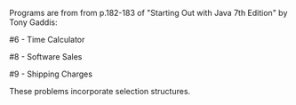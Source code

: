 Programs are from from p.182-183 of "Starting Out with Java 7th Edition" by Tony Gaddis:

#6 - Time Calculator

#8 - Software Sales

#9 - Shipping Charges

These problems incorporate selection structures.
